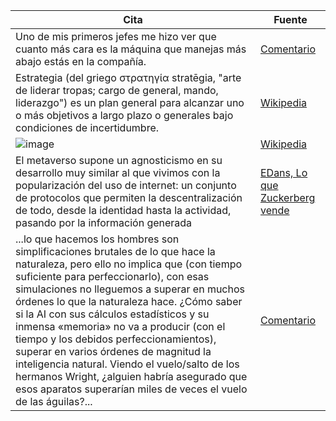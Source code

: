 

 |Cita|Fuente
 |-|-
 |Uno de mis primeros jefes me hizo ver que cuanto más cara es la máquina que manejas más abajo estás en la compañía.|[Comentario](https://www.enriquedans.com/2023/01/cuando-el-algoritmo-piensa-por-ti.html#comment-491865)
 |Estrategia (del griego στρατηγία stratēgia, "arte de liderar tropas; cargo de general, mando, liderazgo") es un plan general para alcanzar uno o más objetivos a largo plazo o generales bajo condiciones de incertidumbre.|[Wikipedia](https://en.wikipedia.org/wiki/Strategy)
 |![image](https://user-images.githubusercontent.com/8528047/215703077-9bc0aeb5-de83-41f0-8300-b01d33d3f68f.png)|[Wikipedia](https://en.wikipedia.org/wiki/Strategy)
 |El metaverso supone un agnosticismo en su desarrollo muy similar al que vivimos con la popularización del uso de internet: un conjunto de protocolos que permiten la descentralización de todo, desde la identidad hasta la actividad, pasando por la información generada|[EDans, Lo que Zuckerberg vende](https://www.enriquedans.com/2022/08/lo-que-zuckerberg-vende-no-es-el-metaverso.html)
...lo que hacemos los hombres son simplificaciones brutales de lo que hace la naturaleza, pero ello no implica que (con tiempo suficiente para perfeccionarlo), con esas simulaciones no lleguemos a superar en muchos órdenes lo que la naturaleza hace. ¿Cómo saber si la AI con sus cálculos estadísticos y su inmensa «memoria» no va a producir (con el tiempo y los debidos perfeccionamientos), superar en varios órdenes de magnitud la inteligencia natural. Viendo el vuelo/salto de los hermanos Wright, ¿alguien habría asegurado que esos aparatos superarían miles de veces el vuelo de las águilas?... |[Comentario](https://www.enriquedans.com/2023/02/microsoft-el-nuevo-bing-y-sus-complicaciones.html#comment-492590)

